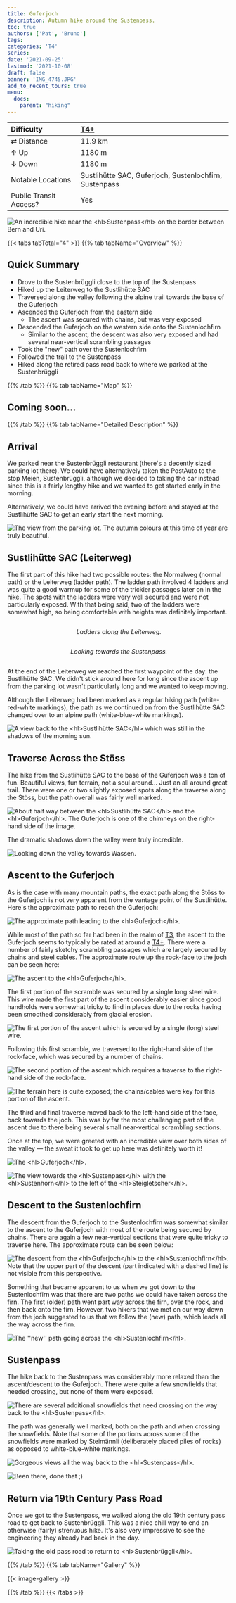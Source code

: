```yaml
---
title: Guferjoch
description: Autumn hike around the Sustenpass.
toc: true
authors: ['Pat', 'Bruno']
tags:
categories: 'T4'
series:
date: '2021-09-25'
lastmod: '2021-10-08'
draft: false
banner: 'IMG_4745.JPG'
add_to_recent_tours: true
menu:
  docs:
    parent: "hiking"
---
```

<link href="../../../style.css" rel="stylesheet"></link>

| Difficulty | [T4+](../overview/#wanderskala) |
| :--- | :--- |
| &#8644; Distance | 11.9 km |
| &#8593; Up | 1180 m |
| &#8595; Down | 1180 m |
| Notable Locations | Sustlihütte SAC, Guferjoch, Sustenlochfirn, Sustenpass |
| Public Transit Access? | Yes |

![](IMG_4745.JPG "An incredible hike near the <hl>Sustenpass</hl> on the border between Bern and Uri.")


{{< tabs tabTotal="4" >}}
{{% tab tabName="Overview" %}}

## Quick Summary

- Drove to the <hl>Sustenbrüggli</hl> close to the top of the <hl>Sustenpass</hl>
- Hiked up the <hl>Leiterweg</hl> to the <hl>Sustlihütte SAC</hl>
- Traversed along the valley following the alpine trail towards the base of the <hl>Guferjoch</hl>
- Ascended the Guferjoch from the eastern side
    - The ascent was secured with chains, but was very exposed
- Descended the Guferjoch on the western side onto the <hl>Sustenlochfirn</hl>
    - Similar to the ascent, the descent was also very exposed and had several near-vertical scrambling passages
- Took the "new" path over the <hl>Sustenlochfirn</hl>
- Followed the trail to the <hl>Sustenpass</hl>
- Hiked along the retired pass road back to where we parked at the <hl>Sustenbrüggli</hl>

{{% /tab %}}
{{% tab tabName="Map" %}}

## Coming soon...

{{% /tab %}}
{{% tab tabName="Detailed Description" %}}

## Arrival

We parked near the <hl>Sustenbrüggli</hl> restaurant (there's a decently sized
parking lot there).  We could have alternatively taken the PostAuto to the stop
<hl>Meien, Sustenbrüggli</hl>, although we decided to taking the car instead since
this is a fairly lengthy hike and we wanted to get started early in the
morning.  

Alternatively, we could have arrived the evening before and stayed at the <hl>Sustlihütte SAC</hl> to get an early start the next morning.

![](IMG_4568.JPG "The view from the parking lot.  The autumn colours at this time of year are truly beautiful.")


## Sustlihütte SAC (Leiterweg)

The first part of this hike had two possible routes: the <hl>Normalweg</hl>
(normal path) or the <hl>Leiterweg</hl> (ladder path).  The ladder path involved
4 ladders and was quite a good warmup for some of the trickier passages later on
in the hike.  The spots with the ladders were very well secured and were not
particularly exposed.  With that being said, two of the ladders were somewhat
high, so being comfortable with heights was definitely important.

<div class="row">
    <div class="column">
        <p align="center">
            <img src="IMG_4622.JPG" alt="" style="100%" class="center"/>
            <em>Ladders along the <hl>Leiterweg</hl>.</em>
        </p>
    </div>
    <div class="column">
        <p align="center">
            <img src="IMG_4595.JPG" alt="" style="100%" class="center"/>
            <em>Looking towards the <hl>Sustenpass</hl>.</em>
        </p>
    </div>
</div>

At the end of the <hl>Leiterweg</hl> we reached the first waypoint of
the day: the <hl>Sustlihütte SAC</hl>.  We didn't stick around here for long
since the ascent up from the parking lot wasn't particularly long and we wanted
to keep moving.  

Although the Leiterweg had been marked as a regular hiking path
(white-red-white markings), the path as we continued on from the Sustlihütte SAC
changed over to an alpine path (white-blue-white markings).

![](IMG_4644.JPG "A view back to the <hl>Sustlihütte SAC</hl> which was still in the shadows of the morning sun.")


## Traverse Across the Stöss

The hike from the Sustlihütte SAC to the base of the <hl>Guferjoch</hl> was a ton of fun.  Beautiful views, fun terrain, not a soul around...  Just an all around great trail.  There were one or two slightly exposed spots along the traverse along the <hl>Stöss</hl>, but the path overall was fairly well marked.

![](IMG_4707.JPG "About half way between the <hl>Sustlihütte SAC</hl> and the <hl>Guferjoch</hl>.  The Guferjoch is one of the chimneys on the right-hand side of the image.")

The dramatic shadows down the valley were truly incredible.

![](IMG_4783.JPG "Looking down the valley towards Wassen.")


## Ascent to the Guferjoch

As is the case with many mountain paths, the exact path along the Stöss to the Guferjoch is not very apparent from the vantage point of the Sustlihütte.  Here's the approximate path to reach the Guferjoch:

![](guferjoch_annotated_1.png "The approximate path leading to the <hl>Guferjoch</hl>.")

While most of the path so far had been in the realm of
[T3](../overview/#wanderskala), the ascent to the Guferjoch seems to typically
be rated at around a [T4+](../overview/#wanderskala).  There were a number of
fairly sketchy scrambling passages which are largely secured by chains and steel
cables.  The approximate route up the rock-face to the joch can be seen here:

![](guferjoch_annotated_2.png "The ascent to the <hl>Guferjoch</hl>.")

The first portion of the scramble was secured by a single long steel wire.  This
wire made the first part of the ascent considerably easier since good handholds
were somewhat tricky to find in places due to the rocks having been smoothed
considerably from glacial erosion.

![](IMG_4841.JPG "The first portion of the ascent which is secured by a single (long) steel wire.")

Following this first scramble, we traversed to the right-hand side of the rock-face, which was secured by a number of chains.

![](IMG_4842.JPG "The second portion of the ascent which requires a traverse to the right-hand side of the rock-face.")

![](IMG_4843.JPG "The terrain here is quite exposed; the chains/cables were key for this portion of the ascent.")

The third and final traverse moved back to the left-hand side of the face, back
towards the joch.  This was by far the most challenging part of the ascent due
to there being several small near-vertical scrambling sections.

Once at the top, we were greeted with an incredible view over both sides of the valley — the sweat it took to get up here was definitely worth it!

![](IMG_4849.JPG "The <hl>Guferjoch</hl>.")

![](IMG_4854.JPG "The view towards the <hl>Sustenpass</hl> with the <hl>Sustenhorn</hl> to the left of the <hl>Steigletscher</hl>.")


## Descent to the Sustenlochfirn

The descent from the Guferjoch to the <hl>Sustenlochfirn</hl> was somewhat similar to the ascent to the Guferjoch with most of the route being secured by chains.  There are again a few near-vertical sections that were quite tricky to traverse here.  The approximate route can be seen below:

![](guferjoch_annotated_3.png "The descent from the <hl>Guferjoch</hl> to the <hl>Sustenlochfirn</hl>.  Note that the upper part of the descent (part indicated with a dashed line) is not visible from this perspective.")

Something that became apparent to us when we got down to the <hl>Sustenlochfirn</hl> was that there are two paths we could have taken across the firn.  The first (older) path went part way across the firn, over the rock, and then back onto the firn.  However, two hikers that we met on our way down from the joch suggested to us that we follow the (new) path, which leads all the way across the firn.

![](IMG_4875.JPG "The ''new'' path going across the <hl>Sustenlochfirn</hl>.")


## Sustenpass

The hike back to the <hl>Sustenpass</hl> was considerably more relaxed than the ascent/descent to the <hl>Guferjoch</hl>.  There were quite a few snowfields that needed crossing, but none of them were exposed.

![](IMG_4896.JPG "There are several additional snowfields that need crossing on the way back to the <hl>Sustenpass</hl>.")

The path was generally well marked, both on the path and when crossing the snowfields.  Note that some of the portions across some of the snowfields were marked by Steimännli (deliberately placed piles of rocks) as opposed to white-blue-white markings.

![](IMG_4906.JPG "Gorgeous views all the way back to the <hl>Sustenpass</hl>.")

![](IMG_4941.JPG "Been there, done that ;)")


## Return via 19th Century Pass Road

Once we got to the <hl>Sustenpass</hl>, we walked along the old 19th century pass road to get back to <hl>Sustenbrüggli</hl>.  This was a nice chill way to end an otherwise (fairly) strenuous hike.  It's also very impressive to see the engineering they already had back in the day.

![](IMG_4962.JPG "Taking the old pass road to return to <hl>Sustenbrüggli</hl>.")

{{% /tab %}}
{{% tab tabName="Gallery" %}}

{{< image-gallery >}}

{{% /tab %}}
{{< /tabs >}}